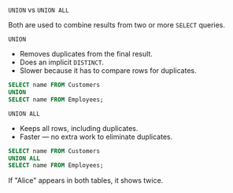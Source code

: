 `UNION` vs `UNION ALL`

Both are used to combine results from two or more `SELECT` queries.

`UNION`

- Removes duplicates from the final result.
- Does an implicit `DISTINCT`.
- Slower because it has to compare rows for duplicates.

```sql
SELECT name FROM Customers
UNION
SELECT name FROM Employees;
```

`UNION ALL`

- Keeps all rows, including duplicates.
- Faster — no extra work to eliminate duplicates.

```sql
SELECT name FROM Customers
UNION ALL
SELECT name FROM Employees;
```

If "Alice" appears in both tables, it shows twice.
